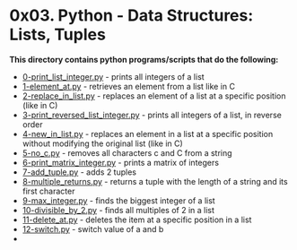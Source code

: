 # 0x03. Python - Data Structures: Lists, Tuples

**This directory contains python programs/scripts that do the following:**
 - [0-print_list_integer.py](0-print_list_integer.py) - prints all integers of a list
 - [1-element_at.py](1-element_at.py) - retrieves an element from a list like in C
 - [2-replace_in_list.py](2-replace_in_list.py) - replaces an element of a list at a specific position (like in C)
 - [3-print_reversed_list_integer.py](3-print_reversed_list_integer.py) - prints all integers of a list, in reverse order
 - [4-new_in_list.py](4-new_in_list.py) - replaces an element in a list at a specific position without modifying the original list (like in C)
 - [5-no_c.py](5-no_c.py) - removes all characters c and C from a string
 - [6-print_matrix_integer.py](6-print_matrix_integer.py) - prints a matrix of integers
 - [7-add_tuple.py](7-add_tuple.py) - adds 2 tuples
 - [8-multiple_returns.py](8-multiple_returns.py) - returns a tuple with the length of a string and its first character
 - [9-max_integer.py](9-max_integer.py) - finds the biggest integer of a list
 - [10-divisible_by_2.py](10-divisible_by_2.py) - finds all multiples of 2 in a list
 - [11-delete_at.py](11-delete_at.py) - deletes the item at a specific position in a list
 - [12-switch.py](12-switch.py) - switch value of a and b
 -